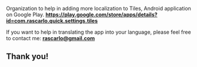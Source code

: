 Organization to help in adding more localization to Tiles, Android application on Google Play.
**https://play.google.com/store/apps/details?id=com.rascarlo.quick.settings.tiles**

If you want to help in translating the app into your language, please feel free to contact me: **rascarlo@gmail.com**
## Thank you!
